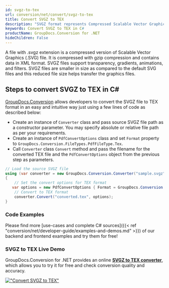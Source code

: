 ```yaml
---
id: svgz-to-tex
url: conversion/net/convert/svgz-to-tex
title: Convert SVGZ to TEX
description: "SVGZ format represents Compressed Scalable Vector Graphics File with .svgz extension. Learn how to convert SVGZ to TEX file programmatically in C# language using GroupDocs.Conversion for .NET library."
keywords: Convert SVGZ to TEX in C#
productName: GroupDocs.Conversion for .NET
hideChildren: False
---
```


A file with .svgz extension is a compressed version of Scalable Vector Graphics (.SVG) file. It is compressed with gzip compression and contains data in XML format. SVGZ files support transparency, gradients, animations, and filters. SVGZ files are smaller in size as compared to the default SVG files and this reduced file size helps transfer the graphics files.

## Steps to convert SVGZ to TEX in C#

[GroupDocs.Conversion](https://products.groupdocs.com/conversion/net) allows developers to convert the SVGZ file to TEX format in an easy and intuitive way just using a few lines of code as described below:

* Create an instance of `Converter` class and pass source SVGZ file path as a constructor parameter. You may specify absolute or relative file path as per your requirements. 
* Create an instance of `PdfConvertOptions` class and set `Format` property to `GroupDocs.Conversion.FileTypes.PdfFileType.Tex`.
* Call `Converter` class `Convert` method and pass the filename for the converted TEX file and the `PdfConvertOptions` object from the previous step as parameters.

```csharp
// Load the source SVGZ file
using (var converter = new GroupDocs.Conversion.Converter("sample.svgz"))
{
    // Set the convert options for TEX format
   var options = new PdfConvertOptions { Format = GroupDocs.Conversion.FileTypes.PdfFileType.Tex };
    // Convert to TEX format
    converter.Convert("converted.tex", options);
}
```

### Code Examples

Please find more [use-cases and complete C# sources]({{< ref "conversion/net/developer-guide/examples-and-demos.md" >}}) of our backend and frontend examples and try them for free!

### SVGZ to TEX Live Demo

GroupDocs.Conversion for .NET provides an online [**SVGZ to TEX converter**](https://products.groupdocs.app/conversion/svgz-to-tex), which allows you to try it for free and check conversion quality and accuracy.

[!["Convert SVGZ to TEX"](conversion/net/images/convert-to-tex/convert-svgz-to-tex.png)](https://products.groupdocs.app/conversion/svgz-to-tex)